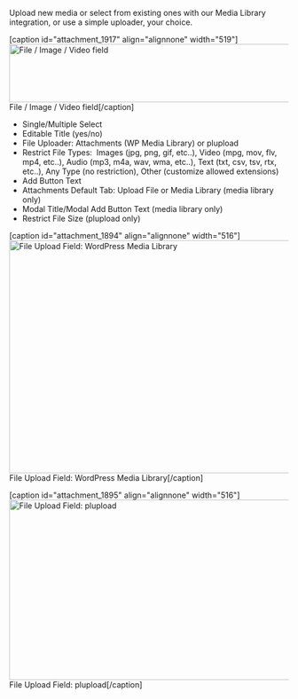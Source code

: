 Upload new media or select from existing ones with our Media Library integration, or use a simple uploader, your choice.

[caption id="attachment_1917" align="alignnone" width="519"]<img class="size-full wp-image-1917" src="http://pods.io/files/2013/04/file.png" alt="File / Image / Video field" width="519" height="105" /> File / Image / Video field[/caption]
<ul>
	<li>Single/Multiple Select</li>
	<li>Editable Title (yes/no)</li>
	<li>File Uploader: Attachments (WP Media Library) or plupload</li>
	<li>Restrict File Types:  Images (jpg, png, gif, etc..), Video (mpg, mov, flv, mp4, etc..), Audio (mp3, m4a, wav, wma, etc..), Text (txt, csv, tsv, rtx, etc..), Any Type (no restriction), Other (customize allowed extensions)</li>
	<li>Add Button Text</li>
	<li>Attachments Default Tab: Upload File or Media Library (media library only)</li>
	<li>Modal Title/Modal Add Button Text (media library only)</li>
	<li>Restrict File Size (plupload only)</li>
</ul>
[caption id="attachment_1894" align="alignnone" width="516"]<img class="size-full wp-image-1894 " title="File Upload Field: WordPress Media Library" src="http://pods.io/files/2013/04/upload-media-library.png" alt="File Upload Field: WordPress Media Library" width="516" height="420" /> File Upload Field: WordPress Media Library[/caption]

[caption id="attachment_1895" align="alignnone" width="516"]<img class="size-full wp-image-1895 " title="File Upload Field: plupload" src="http://pods.io/files/2013/04/upload-plupload.png" alt="File Upload Field: plupload" width="516" height="325" /> File Upload Field: plupload[/caption]
